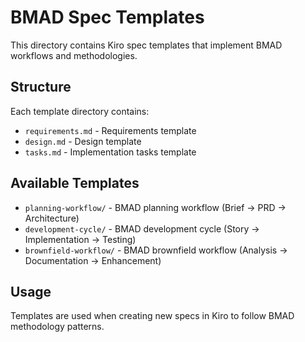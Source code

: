 # BMAD Spec Templates

This directory contains Kiro spec templates that implement BMAD workflows and methodologies.

## Structure

Each template directory contains:
- `requirements.md` - Requirements template
- `design.md` - Design template  
- `tasks.md` - Implementation tasks template

## Available Templates

- `planning-workflow/` - BMAD planning workflow (Brief → PRD → Architecture)
- `development-cycle/` - BMAD development cycle (Story → Implementation → Testing)
- `brownfield-workflow/` - BMAD brownfield workflow (Analysis → Documentation → Enhancement)

## Usage

Templates are used when creating new specs in Kiro to follow BMAD methodology patterns.